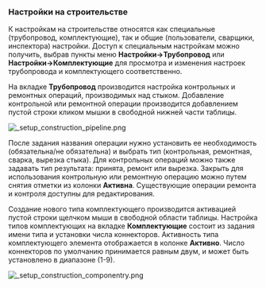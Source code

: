 ﻿
### Настройки на строительстве

К настройкам на строительстве относятся как специальные (трубопровод, комплектующие), так и общие (пользователи, сварщики, инспектора) настройки. Доступ к специальным настройкам можно получить, выбрав пункты меню **Настройки->Трубопровод** или **Настройки->Комплектующие** для просмотра и изменения настроек трубопровода и комплектующего соответственно.

На вкладке **Трубопровод** производится настройка контрольных и ремонтных операций, производимых над стыком. Добавление контрольной или ремонтной операции производится добавлением пустой строки кликом мышки в свободной нижней части таблицы.

![_setup_construction_pipeline.png](./images/_setup_construction_pipeline.png "Настройка трубопровода")

После задания названия операции нужно установить ее необходимость (обязательна/не обязательна) и выбрать тип (контрольная, ремонтная, сварка, вырезка стыка). Для контрольных операций можно также задавать тип результата: принята, ремонт или вырезка. Закрыть для использования контрольную или ремонтную операцию можно путем снятия отметки из колонки **Активна**. Существующие операции ремонта и контроля доступны для редактирования.

Создание нового типа комплектующего производится активацией пустой строки щелчком мыши в свободной области таблицы. Настройка типов комплектующих на вкладке **Комплектующие** состоит из задания имени типа и установки числа коннекторов. Активность типа комплектующего элемента отображается в колонке **Активно**. Число коннекторов по умолчанию принимается равным двум, и может быть установлено в диапазоне (1-9).

![_setup_construction_componentry.png](./images/_setup_construction_componentry.png "Типы комплектующих")



